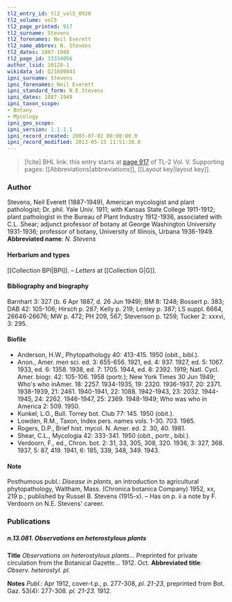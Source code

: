 ```yaml
---
tl2_entry_id: tl2_vol5_0920
tl2_volume: vol5
tl2_page_printed: 917
tl2_surname: Stevens
tl2_forenames: Neil Everett
tl2_name_abbrev: N. Stevens
tl2_dates: 1887-1949
tl2_page_id: 33334056
author_lsid: 10128-1
wikidata_id: Q21609841
ipni_surname: Stevens
ipni_forenames: Neil Everett
ipni_standard_form: N.E.Stevens
ipni_dates: 1887-1949
ipni_taxon_scope: 
- Botany
- Mycology
ipni_geo_scope: 
ipni_version: 1.1.1.1
ipni_record_created: 2003-07-02 00:00:00.0
ipni_record_modified: 2013-05-15 11:51:38.0
---
```



> [!cite] BHL link: this entry starts at [page 917](https://www.biodiversitylibrary.org/page/33334056) of TL-2 Vol. V.
> Supporting pages: [[Abbreviations|abbreviations]], [[Layout key|layout key]].

### Author

Stevens, Neil Everett (1887-1949), American mycologist and plant pathologist; Dr. phil. Yale Univ. 1911; with Kansas State College 1911-1912; plant pathologist in the Bureau of Plant Industry 1912-1936, associated with C.L. Shear; adjunct professor of botany at George Washington University 1931-1936; professor of botany, University of Illinois, Urbana 1936-1949. 
**Abbreviated name**: *N. Stevens*

#### Herbarium and types

[[Collection BPI|BPI]]. – *Letters* at [[Collection G|G]].

#### Bibliography and biography

Barnhart 3: 327 (b. 6 Apr 1887, d. 26 Jun 1949); BM 8: 1248; Bossert p. 383; DAB 42: 105-106; Hirsch p. 287; Kelly p. 219; Lenley p. 387; LS suppl. 6664, 26646-26676; MW p. 472; PH 209, 567; Stevenson p. 1259; Tucker 2: xxxvi, 3: 295.

#### Biofile

- Anderson, H.W., Phytopathology 40: 413-415. 1950 (obit., bibl.).
- Anon., Amer. men sci. ed. 3: 655-656. 1921, ed. 4: 937. 1927, ed. 5: 1067. 1933, ed. 6: 1358. 1938, ed. 7: 1705. 1944, ed. 8: 2392. 1919; Natl. Cycl. Amer. biogr. 42: 105-106. 1958 (portr.); New York Times 30 Jun 1949; Who's who inAmer. 18: 2257. 1934-1935, 19: 2320. 1936-1937, 20: 2371. 1938-1939, 21: 2461. 1940-1941, 22: 1088. 1942-1943, 23: 2032. 1944-1945, 24: 2262. 1946-1947, 25: 2369. 1948-1949; Who was who in America 2: 509. 1950.
- Kunkel, L.O., Bull. Torrey bot. Club 77: 145. 1950 (obit.).
- Lowden, R.M., Taxon, Index pers. names vols. 1-30. 703. 1985.
- Rogers, D.P., Brief hist. mycol. N. Amer. ed. 2. 30, 40. 1981.
- Shear, C.L., Mycologia 42: 333-341. 1950 (obit., portr., bibl.).
- Verdoorn, F., ed., Chron. bot. 2: 31, 33, 305, 308, 320. 1936, 3: 327, 368. 1937, 5: 87, 419. 1941, 6: 185, 339, 348, 349. 1943.

#### Note

Posthumous publ.: *Disease in plants*, an introduction to agricultural phytopathology, Waltham, Mass. (Chronica botanica Company) 1952, xx, 219 p.; published by Russel B. Stevens (1915-x). – Has on p. ii a note by F. Verdoorn on N.E. Stevens' career.

### Publications

##### n.13.081. Observations on heterostylous plants

**Title**
*Observations on heterostylous plants*... Preprinted for private circulation from the Botanical Gazette... 1912. Oct.
**Abbreviated title**: *Observ. heterostyl. pl.*

**Notes**
*Publ*.: Apr 1912, cover-t.p., p. 277-308, *pl. 21-23*, preprinted from Bot. Gaz. 53(4): 277-308. *pl. 21-23.* 1912.

